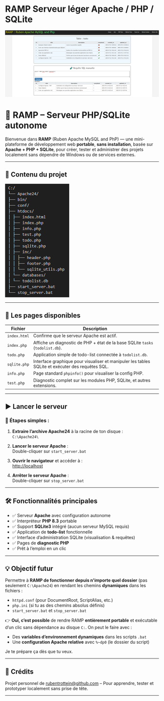 # RAMP Serveur léger Apache / PHP / SQLite

![Screenshot de l'interface](image.png)

# 🚀 RAMP – Serveur PHP/SQLite autonome

Bienvenue dans **RAMP** (Ruben Apache MySQL and PhP) — une mini-plateforme de développement web **portable**, **sans installation**, basée sur **Apache + PHP + SQLite**, pour créer, tester et administrer des projets localement sans dépendre de Windows ou de services externes.

---

## 🧩 Contenu du projet

![Arborescence](image-1.png)


---

## 🧪 Les pages disponibles

| Fichier         | Description |
|-----------------|-------------|
| `index.html`    | Confirme que le serveur Apache est actif. |
| `index.php`     | Affiche un diagnostic de PHP + état de la base SQLite `tasks` (`todolist.db`). |
| `todo.php`      | Application simple de todo-list connectée à `todolist.db`. |
| `sqlite.php`    | Interface graphique pour visualiser et manipuler les tables SQLite et exécuter des requêtes SQL. |
| `info.php`      | Page standard `phpinfo()` pour visualiser la config PHP. |
| `test.php`      | Diagnostic complet sur les modules PHP, SQLite, et autres extensions. |

---

## ▶️ Lancer le serveur

### 🔧 Étapes simples :

1. **Extraire l’archive Apache24** à la racine de ton disque :  
   `C:\Apache24\`

2. **Lancer le serveur Apache** :  
   Double-cliquer sur `start_server.bat`

3. **Ouvrir le navigateur** et accéder à :  
   [http://localhost](http://localhost)

4. **Arrêter le serveur Apache** :  
   Double-cliquer sur `stop_server.bat`

---

## 🛠️ Fonctionnalités principales

- ✅ Serveur **Apache** avec configuration autonome
- ✅ Interpréteur **PHP 8.3** portable
- ✅ Support **SQLite3** intégré (aucun serveur MySQL requis)
- ✅ Application de **todo-list** fonctionnelle
- ✅ Interface d’administration SQLite (visualisation & requêtes)
- ✅ Pages de **diagnostic PHP**
- ✅ Prêt à l’emploi en un clic

---

## 💡 Objectif futur

Permettre à **RAMP de fonctionner depuis n'importe quel dossier** (pas seulement `C:\Apache24`) en rendant les chemins **dynamiques** dans les fichiers :

- `httpd.conf` (pour DocumentRoot, ScriptAlias, etc.)
- `php.ini` (si tu as des chemins absolus définis)
- `start_server.bat` et `stop_server.bat`

👉 **Oui, c’est possible** de rendre RAMP **entièrement portable** et exécutable d’un clic sans dépendance au disque `C:`. On peut le faire avec :
- Des **variables d’environnement dynamiques** dans les scripts `.bat`
- Une **configuration Apache relative** avec `%~dp0` (le dossier du script)

Je te prépare ça dès que tu veux.

---

## 📁 Crédits

Projet personnel de rubentrottein@github.com – Pour apprendre, tester et prototyper localement sans prise de tête.

---

